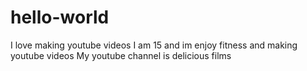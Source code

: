 # hello-world
I love making youtube videos
I am 15 and im enjoy fitness and making youtube videos
My youtube channel is delicious films
